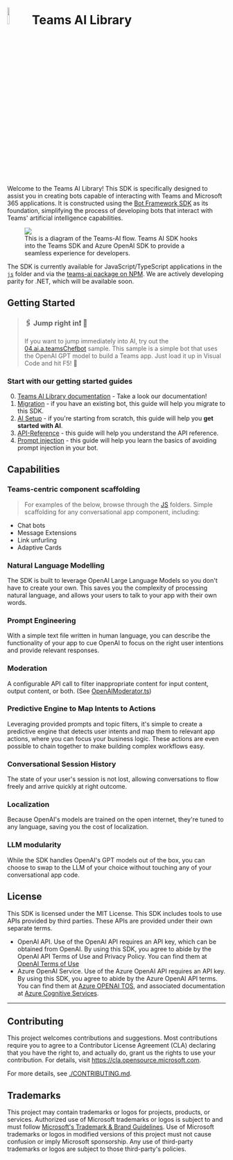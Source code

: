# <image src="https://github.com/microsoft/teams-ai/assets/14900841/972a9a1b-679a-4725-bfc0-a1e76151a78a" height="10%" width="10%" /> Teams AI Library
Welcome to the Teams AI Library! This SDK is specifically designed to assist you in creating bots capable of interacting with Teams and Microsoft 365 applications. It is constructed using the [Bot Framework SDK](https://github.com/microsoft/botbuilder-js) as its foundation, simplifying the process of developing bots that interact with Teams' artificial intelligence capabilities.

<p>
<figure>
<img src="https://github.com/microsoft/teams-ai/assets/14900841/154353ff-bafe-4423-abcd-6dc5a8680fe9" />
<figcaption>This is a diagram of the Teams-AI flow. Teams AI SDK hooks into the Teams SDK and Azure OpenAI SDK to provide a seamless experience for developers.</figcaption>
</figure>
</p>
The SDK is currently available for JavaScript/TypeScript applications in the <a href="./js" ><code>js</code></a> folder and via the <a href="https://www.npmjs.com/package/@microsoft/teams-ai">teams-ai package on NPM</a>. We are actively developing parity for .NET, which will be available soon.

## Getting Started


> ### 🖇️ Jump right in❗️ 📎 
> If you want to jump immediately into AI, try out the [04.ai.a.teamsChefbot](./js/samples/04.ai.a.teamsChefBot) sample. This sample is a simple bot that uses the OpenAI GPT model to build a Teams app. Just load it up in Visual Code and hit F5! 🎉

### Start with our getting started guides

0. [Teams AI Library documentation](https://learn.microsoft.com/en-us/microsoftteams/platform/bots/how-to/teams%20conversational%20ai/teams-conversation-ai-overview) - Take a look our documentation!
1. [Migration](getting-started/00.MIGRATION.md) - if you have an existing bot, this guide will help you migrate to this SDK.
2. [AI Setup](getting-started/01.AI-SETUP.md) - if you're starting from scratch, this guide will help you <large>**get started with AI**</large>.
3. [API-Reference](getting-started/02.API-REFERENCE.md) - this guide will help you understand the API reference.
4. [Prompt injection](getting-started/03.PROMPT-INJECTION.md) - this guide will help you learn the basics of avoiding prompt injection in your bot.

## Capabilities

### Teams-centric component scaffolding

> For examples of the below, browse through the [JS](./js/samples/) folders.
> Simple scaffolding for any conversational app component, including:

- Chat bots
- Message Extensions
- Link unfurling
- Adaptive Cards

### Natural Language Modelling

The SDK is built to leverage OpenAI Large Language Models so you don't have to create your own. This saves you the complexity of processing natural language, and allows your users to talk to your app with their own words.

### Prompt Engineering

With a simple text file written in human language, you can describe the functionality of your app to cue OpenAI to focus on the right user intentions and provide relevant responses.

### Moderation

A configurable API call to filter inappropriate content for input content, output content, or both. (See [OpenAIModerator.ts](./js/src/openai/OpenAIModerator.ts))

### Predictive Engine to Map Intents to Actions

Leveraging provided prompts and topic filters, it's simple to create a predictive engine that detects user intents and map them to relevant app actions, where you can focus your business logic. These actions are even possible to chain together to make building complex workflows easy.

### Conversational Session History

The state of your user's session is not lost, allowing conversations to flow freely and arrive quickly at right outcome.

### Localization

Because OpenAI's models are trained on the open internet, they're tuned to any language, saving you the cost of localization.

### LLM modularity

While the SDK handles OpenAI's GPT models out of the box, you can choose to swap to the LLM of your choice without touching any of your conversational app code.

## License

This SDK is licensed under the MIT License. This SDK includes tools to use APIs provided by third parties. These APIs are provided under their own separate terms.

- OpenAI API. Use of the OpenAI API requires an API key, which can be obtained from OpenAI. By using this SDK, you agree to abide by the OpenAI API Terms of Use and Privacy Policy. You can find them at [OpenAI Terms of Use](https://openai.com/policies/terms-of-use)
- Azure OpenAI Service. Use of the Azure OpenAI API requires an API key. By using this SDK, you agree to abide by the Azure OpenAI API terms. You can find them at [Azure OPENAI TOS](https://www.microsoft.com/licensing/terms/productoffering/MicrosoftAzure/MCA#ServiceSpecificTerms), and associated documentation at [Azure Cognitive Services](https://learn.microsoft.com/en-us/azure/cognitive-services/openai/).

---

## Contributing

This project welcomes contributions and suggestions. Most contributions require you to agree to a
Contributor License Agreement (CLA) declaring that you have the right to, and actually do, grant us
the rights to use your contribution. For details, visit https://cla.opensource.microsoft.com.

For more details, see [./CONTRIBUTING.md](./CONTRIBUTING.md).

## Trademarks

This project may contain trademarks or logos for projects, products, or services. Authorized use of Microsoft
trademarks or logos is subject to and must follow
[Microsoft's Trademark & Brand Guidelines](https://www.microsoft.com/en-us/legal/intellectualproperty/trademarks/usage/general).
Use of Microsoft trademarks or logos in modified versions of this project must not cause confusion or imply Microsoft sponsorship.
Any use of third-party trademarks or logos are subject to those third-party's policies.
